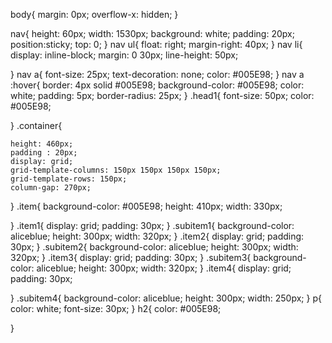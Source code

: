 body{
    margin: 0px;
    overflow-x: hidden;
}

nav{
    height: 60px;
    width: 1530px;
    background: white;
    padding: 20px;
    position:sticky;
    top: 0;
}
nav ul{
    float: right;
    margin-right: 40px;
}
nav li{
    display: inline-block;
    margin: 0 30px;
    line-height: 50px;

}
nav a{
    font-size: 25px;
    text-decoration: none;
    color: #005E98;
}
nav a :hover{
    border: 4px solid #005E98;
    background-color: #005E98;
    color: white;
    padding: 5px;
    border-radius: 25px;
}
.head1{
    font-size: 50px;
    color: #005E98;

}
.container{
    
    height: 460px;
    padding : 20px;
    display: grid;
    grid-template-columns: 150px 150px 150px 150px;
    grid-template-rows: 150px;
    column-gap: 270px;


}
.item{
    background-color: #005E98;
    height: 410px;
    width: 330px;


}
.item1{
    display: grid;
    padding: 30px;
}
.subitem1{
    background-color: aliceblue;
    height: 300px;
    width: 320px;
}
.item2{
    display: grid;
    padding: 30px;
}
.subitem2{
    background-color: aliceblue;
    height: 300px;
    width: 320px;
}
.item3{
    display: grid;
    padding: 30px;
}
.subitem3{
    background-color: aliceblue;
    height: 300px;
    width: 320px;
}
.item4{
    display: grid;
    padding: 30px;
    
}
.subitem4{
    background-color: aliceblue;
    height: 300px;
    width: 250px;
}
p{
    color: white;
    font-size: 30px;
}
h2{
    color: #005E98;
    
}

